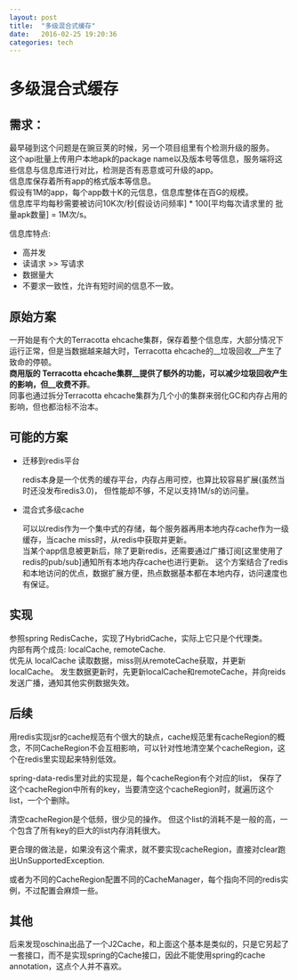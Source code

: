 ```yaml
---
layout: post
title:  "多级混合式缓存"
date:   2016-02-25 19:20:36
categories: tech
---
```



# 多级混合式缓存

## 需求：

最早碰到这个问题是在豌豆荚的时候，另一个项目组里有个检测升级的服务。  
这个api批量上传用户本地apk的package name以及版本号等信息，服务端将这些信息与信息库进行对比，检测是否有恶意或可升级的app。  
信息库保存着所有app的格式版本等信息。  
假设有1M的app，每个app数十K的元信息，信息库整体在百G的规模。  
信息库平均每秒需要被访问10K次/秒[假设访问频率] * 100[平均每次请求里的 批量apk数量] = 1M次/s。

信息库特点: 
- 高并发
- 读请求 >> 写请求
- 数据量大
- 不要求一致性，允许有短时间的信息不一致。

## 原始方案

一开始是有个大的Terracotta ehcache集群，保存着整个信息库，大部分情况下运行正常，但是当数据越来越大时，Terracotta ehcache的__垃圾回收__产生了致命的停顿。  
__商用版的 Terracotta ehcache集群__提供了额外的功能，可以减少垃圾回收产生的影响，但__收费不菲__。  
同事也通过拆分Terracotta ehcache集群为几个小的集群来弱化GC和内存占用的影响，但也都治标不治本。

## 可能的方案

* 迁移到redis平台

  redis本身是一个优秀的缓存平台，内存占用可控，也算比较容易扩展(虽然当时还没发布redis3.0)， 但性能却不够，不足以支持1M/s的访问量。  

* 混合式多级cache
  
  可以以redis作为一个集中式的存储，每个服务器再用本地内存cache作为一级缓存，当cache miss时，从redis中获取并更新。  
  当某个app信息被更新后，除了更新redis，还需要通过广播订阅[这里使用了redis的pub/sub]通知所有本地内存cache也进行更新。
  这个方案结合了redis和本地访问的优点，数据扩展方便，热点数据基本都在本地内存，访问速度也有保证。
  

## 实现

参照spring RedisCache，实现了HybridCache，实际上它只是个代理类。  
内部有两个成员: localCache, remoteCache.   
优先从 localCache 读取数据，miss则从remoteCache获取，并更新localCache。
发生数据更新时，先更新localCache和remoteCache，并向reids发送广播，通知其他实例数据失效。


## 后续

用redis实现jsr的cache规范有个很大的缺点，cache规范里有cacheRegion的概念，不同CacheRegion不会互相影响，可以针对性地清空某个cacheRegion，这个在redis里实现起来特别低效。

spring-data-redis里对此的实现是，每个cacheRegion有个对应的list， 保存了这个cacheRegion中所有的key，当要清空这个cacheRegion时，就遍历这个list，一个个删除。

清空cacheRegion是个低频，很少见的操作。 但这个list的消耗不是一般的高，一个包含了所有key的巨大的list内存消耗很大。

更合理的做法是，如果没有这个需求，就不要实现cacheRegion，直接对clear跑出UnSupportedException.

或者为不同的CacheRegion配置不同的CacheManager，每个指向不同的redis实例，不过配置会麻烦一些。

## 其他

后来发现oschina出品了一个J2Cache，和上面这个基本是类似的，只是它另起了一套接口，而不是实现spring的Cache接口，因此不能使用spring的cache annotation，这点个人并不喜欢。











        